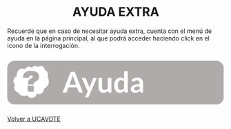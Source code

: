 <h1 align="center">AYUDA EXTRA</h1>
Recuerde que en caso de necesitar ayuda extra, cuenta con el menú de ayuda en la página
principal, al que podrá acceder haciendo click en el icono de la interrogación.


![](imagenes_manual/Imagen30.png)

<a href="https://ucavote.000webhostapp.com/"> Volver a UCAVOTE</a>
